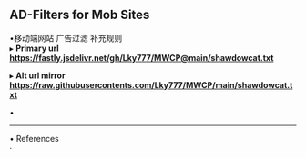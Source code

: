 ##  AD-Filters for Mob Sites  

•移动端网站 广告过滤 补充规则  
▸ **Primary url**  
**https://fastly.jsdelivr.net/gh/Lky777/MWCP@main/shawdowcat.txt**  

▸ **Alt url mirror**  
**https://raw.githubusercontents.com/Lky777/MWCP/main/shawdowcat.txt**   

•   
___
• References  
· 
